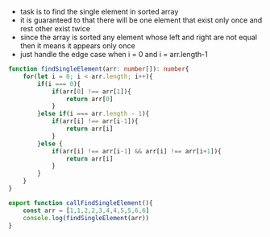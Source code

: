 - task is to find the single element in sorted array
- it is guaranteed to that there will be one element that exist only once and rest other exist twice
- since the array is sorted any element whose left and right are not equal then it means it appears only once
- just handle the edge case when i = 0 and i = arr.length-1

```ts
function findSingleElement(arr: number[]): number{
    for(let i = 0; i < arr.length; i++){
        if(i === 0){
            if(arr[0] !== arr[1]){
                return arr[0]
            }
        }else if(i === arr.length - 1){
            if(arr[i] !== arr[i-1]){
                return arr[i]
            }
        }else {
            if(arr[i] !== arr[i-1] && arr[i] !== arr[i+1]){
                return arr[i]
            }
        }
    }
}

export function callFindSingleElement(){
    const arr = [1,1,2,2,3,4,4,5,5,6,6]
    console.log(findSingleElement(arr))
}

```
